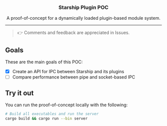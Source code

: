 <h3 align="center">Starship Plugin POC</h3>
<p align="center">A proof-of-concept for a dynamically loaded plugin-based module system.</p>

---

> 👉 Comments and feedback are appreciated in Issues.

## Goals

These are the main goals of this POC:

- [x] Create an API for IPC between Starship and its plugins
- [ ] Compare performance between pipe and socket-based IPC

## Try it out

You can run the proof-of-concept locally with the following:

```sh
# Build all executables and run the server
cargo build && cargo run --bin server
```
